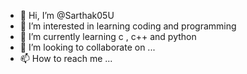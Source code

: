- 👋 Hi, I’m @Sarthak05U
- 👀 I’m interested in learning coding and programming 
- 🌱 I’m currently learning c , c++ and python 
- 💞️ I’m looking to collaborate on ...
- 📫 How to reach me ...

<!---
Sarthak05U/Sarthak05U is a ✨ special ✨ repository because its `README.md` (this file) appears on your GitHub profile.
You can click the Preview link to take a look at your changes.
--->
